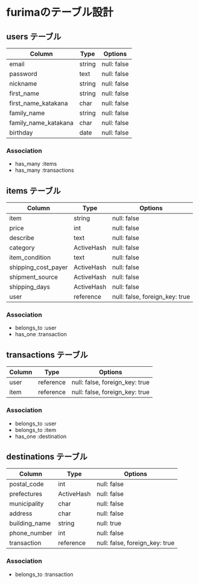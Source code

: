 # furimaのテーブル設計

## users テーブル

| Column               | Type   | Options     |
| -------------------- | ------ | ----------- |
| email                | string | null: false |
| password             | text   | null: false |
| nickname             | string | null: false |
| first_name           | string | null: false |
| first_name_katakana  | char   | null: false |
| family_name          | string | null: false |
| family_name_katakana | char   | null: false |
| birthday             | date   | null: false |

### Association
- has_many :items
- has_many :transactions


## items テーブル

| Column              | Type       | Options                        |
| ------------------- | ---------- | ------------------------------ |
| item                | string     | null: false                    |
| price               | int        | null: false                    |
| describe            | text       | null: false                    |
| category            | ActiveHash | null: false                    |
| item_condition      | text       | null: false                    |
| shipping_cost_payer | ActiveHash | null: false                    |
| shipment_source     | ActiveHash | null: false                    |
| shipping_days       | ActiveHash | null: false                    |
| user                | reference  | null: false, foreign_key: true |

### Association
- belongs_to :user
- has_one :transaction


## transactions テーブル

| Column  | Type      | Options                        |
| ------- | --------- | ------------------------------ |
| user    | reference | null: false, foreign_key: true |
| item    | reference | null: false, foreign_key: true |

### Association
- belongs_to :user
- belongs_to :item
- has_one :destination


## destinations テーブル

| Column         | Type       | Options                        |
| -------------- | ---------- | ------------------------------ |
| postal_code    | int        | null: false                    |
| prefectures    | ActiveHash | null: false                    |
| municipality   | char       | null: false                    |
| address        | char       | null: false                    |
| building_name  | string     | null: true                     |
| phone_number   | int        | null: false                    |
| transaction    | reference  | null: false, foreign_key: true |

### Association
- belongs_to :transaction
